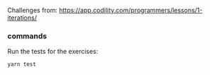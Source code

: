 

Challenges from: <https://app.codility.com/programmers/lessons/1-iterations/>


### commands


Run the tests for the exercises:
```bash
yarn test 
```


